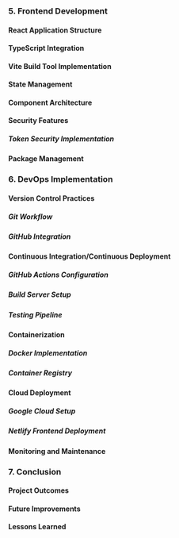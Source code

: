 ### 5. Frontend Development
#### React Application Structure
#### TypeScript Integration
#### Vite Build Tool Implementation
#### State Management
#### Component Architecture
#### Security Features
##### Token Security Implementation
#### Package Management

### 6. DevOps Implementation
#### Version Control Practices
##### Git Workflow
##### GitHub Integration
#### Continuous Integration/Continuous Deployment
##### GitHub Actions Configuration
##### Build Server Setup
##### Testing Pipeline
#### Containerization
##### Docker Implementation
##### Container Registry
#### Cloud Deployment
##### Google Cloud Setup
##### Netlify Frontend Deployment
#### Monitoring and Maintenance

### 7. Conclusion
#### Project Outcomes
#### Future Improvements
#### Lessons Learned

